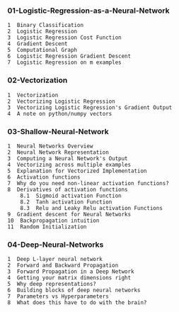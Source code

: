 ### 01-Logistic-Regression-as-a-Neural-Network
    1  Binary Classification
    2  Logistic Regression
    3  Logistic Regression Cost Function
    4  Gradient Descent
    5  Computational Graph
    6  Logistic Regression Gradient Descent
    7  Logistic Regression on m examples

### 02-Vectorization
    1  Vectorization
    2  Vectorizing Logistic Regression
    3  Vectorizing Logistic Regression's Gradient Output
    4  A note on python/numpy vectors

### 03-Shallow-Neural-Network
    1  Neural Networks Overview
    2  Neural Network Representation
    3  Computing a Neural Network's Output
    4  Vectorizing across multiple examples
    5  Explanation for Vectorized Implementation
    6  Activation functions
    7  Why do you need non-linear activation functions?
    8  Derivatives of activation functions
        8.1  Sigmoid activation Function
        8.2  Tanh activation Function
        8.3  Relu and Leaky Relu activation Functions
    9  Gradient descent for Neural Networks
    10  Backpropagation intuition
    11  Random Initialization


### 04-Deep-Neural-Networks
    1  Deep L-layer neural network
    2  Forward and Backward Propagation
    3  Forward Propagation in a Deep Network
    4  Getting your matrix dimensions right
    5  Why deep representations?
    6  Building blocks of deep neural networks
    7  Parameters vs Hyperparameters
    8  What does this have to do with the brain?